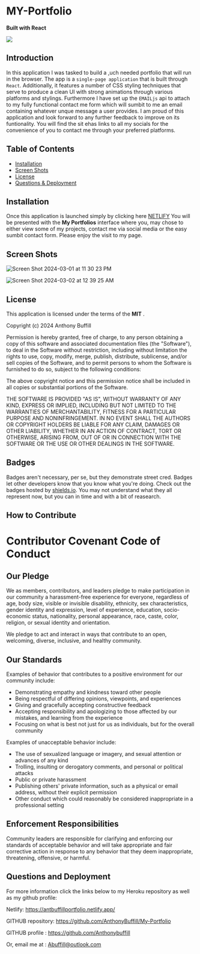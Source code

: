 # MY-Portfolio
**Built with React**

 ![](https://img.shields.io/badge/javascript-MIT-blue)


## Introduction
   
  In this application I was tasked to build a ,uch needed portfolio that will run in the browser. The app is a `single-page application` that is built through `React`. Additionally, it features a number of CSS styling techniques that serve to produce a clean UI with strong animations through various platforms and stylings.  Furthermore I have set up the `EMAILjs` api to attach to my fully functional contact me form which will sumbit to me an email containing whatever unque message a user provides.  I am proud of this application and look forward to any further feedback to improve on its funtionality.  You will find the sit ehas links to all my socials for the convenience of you to contact me through your preferred platforms.  


## Table of Contents 

- [Installation](#installation)
- [Screen Shots](#screen-shots)
- [License](#license)
- [Questions & Deployment](#questions)


## Installation

  Once this application is launched simply by clicking here [NETLIFY](https://antbuffillportfolio.netlify.app/) You will be presented with the **My Portfolios** interface where you, may chose to either view some of my projects, contact me via social media or the easy sumbit contact form.  Please enjoy the visit to my page.


## Screen Shots


![Screen Shot 2024-03-01 at 11 30 23 PM](https://github.com/AnthonyBuffill/My-Portfolio/assets/153314977/53425bcc-9fe7-4b03-933d-73b62bbceeff)

![Screen Shot 2024-03-02 at 12 39 25 AM](https://github.com/AnthonyBuffill/My-Portfolio/assets/153314977/35dd420e-fe60-4ee7-ae5c-daa8fff7f0e9)



 
## License

This application is licensed under the terms of the **MIT** .

Copyright (c) 2024 Anthony Buffill

Permission is hereby granted, free of charge, to any person obtaining a copy
of this software and associated documentation files (the "Software"), to deal
in the Software without restriction, including without limitation the rights
to use, copy, modify, merge, publish, distribute, sublicense, and/or sell
copies of the Software, and to permit persons to whom the Software is
furnished to do so, subject to the following conditions:

The above copyright notice and this permission notice shall be included in all
copies or substantial portions of the Software.

THE SOFTWARE IS PROVIDED "AS IS", WITHOUT WARRANTY OF ANY KIND, EXPRESS OR
IMPLIED, INCLUDING BUT NOT LIMITED TO THE WARRANTIES OF MERCHANTABILITY,
FITNESS FOR A PARTICULAR PURPOSE AND NONINFRINGEMENT. IN NO EVENT SHALL THE
AUTHORS OR COPYRIGHT HOLDERS BE LIABLE FOR ANY CLAIM, DAMAGES OR OTHER
LIABILITY, WHETHER IN AN ACTION OF CONTRACT, TORT OR OTHERWISE, ARISING FROM,
OUT OF OR IN CONNECTION WITH THE SOFTWARE OR THE USE OR OTHER DEALINGS IN THE
SOFTWARE.



## Badges

Badges aren't necessary, per se, but they demonstrate street cred. Badges let other developers know that you know what you're doing. Check out the badges hosted by [shields.io](https://shields.io/). You may not understand what they all represent now, but you can in time and with a bit of reasearch.

## How to Contribute

# Contributor Covenant Code of Conduct

## Our Pledge

We as members, contributors, and leaders pledge to make participation in our
community a harassment-free experience for everyone, regardless of age, body
size, visible or invisible disability, ethnicity, sex characteristics, gender
identity and expression, level of experience, education, socio-economic status,
nationality, personal appearance, race, caste, color, religion, or sexual
identity and orientation.

We pledge to act and interact in ways that contribute to an open, welcoming,
diverse, inclusive, and healthy community.

## Our Standards

Examples of behavior that contributes to a positive environment for our
community include:

* Demonstrating empathy and kindness toward other people
* Being respectful of differing opinions, viewpoints, and experiences
* Giving and gracefully accepting constructive feedback
* Accepting responsibility and apologizing to those affected by our mistakes,
  and learning from the experience
* Focusing on what is best not just for us as individuals, but for the overall
  community

Examples of unacceptable behavior include:

* The use of sexualized language or imagery, and sexual attention or advances of
  any kind
* Trolling, insulting or derogatory comments, and personal or political attacks
* Public or private harassment
* Publishing others' private information, such as a physical or email address,
  without their explicit permission
* Other conduct which could reasonably be considered inappropriate in a
  professional setting

## Enforcement Responsibilities

Community leaders are responsible for clarifying and enforcing our standards of
acceptable behavior and will take appropriate and fair corrective action in
response to any behavior that they deem inappropriate, threatening, offensive,
or harmful.

## Questions and Deployment


For more information click the links below to my Heroku repository as well as my github profile:

Netlify: https://antbuffillportfolio.netlify.app/

GITHUB repository: https://github.com/AnthonyBuffill/My-Portfolio

GITHUB profile : https://github.com/Anthonybuffill  

Or, email me at : Abuffill@outlook.com







